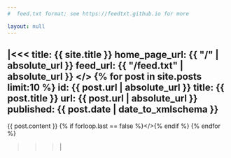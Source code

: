```yaml
---
#  feed.txt format; see https://feedtxt.github.io for more

layout: null
---
```

|<<<
 title:         {{ site.title }}
 home_page_url: {{ "/" | absolute_url }}
 feed_url:      {{ "/feed.txt" | absolute_url }}
 </>
 {% for post in site.posts limit:10 %}
  id:    {{ post.url | absolute_url }}
  title: {{ post.title }}
  url:   {{ post.url | absolute_url }}
  published: {{ post.date | date_to_xmlschema }}
  ---
{{ post.content }}
  {% if forloop.last == false %}</>{% endif %}
{% endfor %}
>>>|
